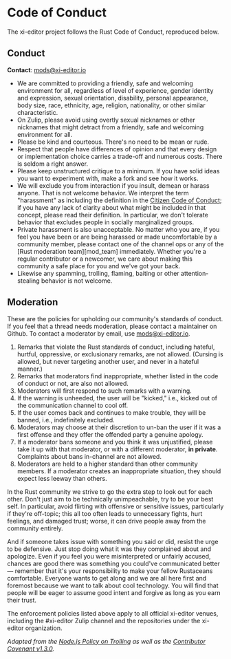 # Code of Conduct

The xi-editor project follows the Rust Code of Conduct, reproduced below.

## Conduct

**Contact**: [mods@xi-editor.io](mailto:mods@xi-editor.io)

* We are committed to providing a friendly, safe and welcoming environment for all, regardless of level of experience, gender identity and expression, sexual orientation, disability, personal appearance, body size, race, ethnicity, age, religion, nationality, or other similar characteristic.
* On Zulip, please avoid using overtly sexual nicknames or other nicknames that might detract from a friendly, safe and welcoming environment for all.
* Please be kind and courteous. There's no need to be mean or rude.
* Respect that people have differences of opinion and that every design or implementation choice carries a trade-off and numerous costs. There is seldom a right answer.
* Please keep unstructured critique to a minimum. If you have solid ideas you want to experiment with, make a fork and see how it works.
* We will exclude you from interaction if you insult, demean or harass anyone. That is not welcome behavior. We interpret the term "harassment" as including the definition in the <a href="http://citizencodeofconduct.org/">Citizen Code of Conduct</a>; if you have any lack of clarity about what might be included in that concept, please read their definition. In particular, we don't tolerate behavior that excludes people in socially marginalized groups.
* Private harassment is also unacceptable. No matter who you are, if you feel you have been or are being harassed or made uncomfortable by a community member, please contact one of the channel ops or any of the [Rust moderation team][mod_team] immediately. Whether you're a regular contributor or a newcomer, we care about making this community a safe place for you and we've got your back.
* Likewise any spamming, trolling, flaming, baiting or other attention-stealing behavior is not welcome.

## Moderation


These are the policies for upholding our community's standards of conduct. If
you feel that a thread needs moderation, please contact a maintainer on Github.
To contact a moderator by email, use
[mods@xi-editor.io](mailto:mods@xi-editor.io).

1. Remarks that violate the Rust standards of conduct, including hateful, hurtful, oppressive, or exclusionary remarks, are not allowed. (Cursing is allowed, but never targeting another user, and never in a hateful manner.)
2. Remarks that moderators find inappropriate, whether listed in the code of conduct or not, are also not allowed.
3. Moderators will first respond to such remarks with a warning.
4. If the warning is unheeded, the user will be "kicked," i.e., kicked out of the communication channel to cool off.
5. If the user comes back and continues to make trouble, they will be banned, i.e., indefinitely excluded.
6. Moderators may choose at their discretion to un-ban the user if it was a first offense and they offer the offended party a genuine apology.
7. If a moderator bans someone and you think it was unjustified, please take it up with that moderator, or with a different moderator, **in private**. Complaints about bans in-channel are not allowed.
8. Moderators are held to a higher standard than other community members. If a moderator creates an inappropriate situation, they should expect less leeway than others.

In the Rust community we strive to go the extra step to look out for each other. Don't just aim to be technically unimpeachable, try to be your best self. In particular, avoid flirting with offensive or sensitive issues, particularly if they're off-topic; this all too often leads to unnecessary fights, hurt feelings, and damaged trust; worse, it can drive people away from the community entirely.

And if someone takes issue with something you said or did, resist the urge to be defensive. Just stop doing what it was they complained about and apologize. Even if you feel you were misinterpreted or unfairly accused, chances are good there was something you could've communicated better — remember that it's your responsibility to make your fellow Rustaceans comfortable. Everyone wants to get along and we are all here first and foremost because we want to talk about cool technology. You will find that people will be eager to assume good intent and forgive as long as you earn their trust.

The enforcement policies listed above apply to all official xi-editor venues,
including the #xi-editor Zulip channel and the repositories under the xi-editor
organization.

*Adapted from the [Node.js Policy on Trolling](http://blog.izs.me/post/30036893703/policy-on-trolling) as well as the [Contributor Covenant v1.3.0](https://www.contributor-covenant.org/version/1/3/0/).*
